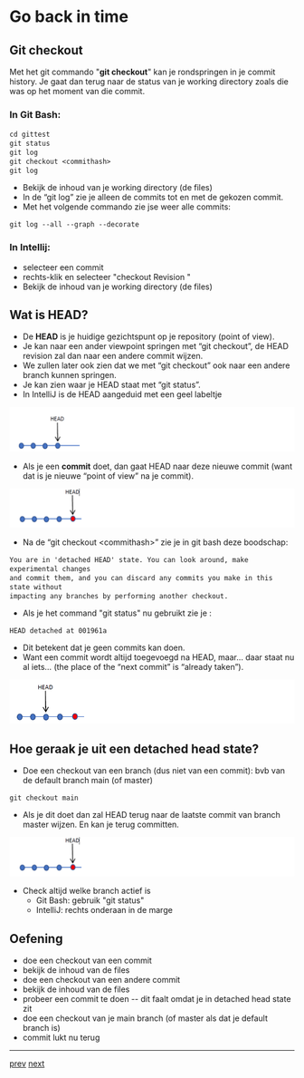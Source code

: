 # Go back in time 

## Git checkout 
Met het git commando "**git checkout**" kan je rondspringen in je commit history.
Je gaat dan terug naar de status van je working directory zoals die was op het moment van die commit. 

### In Git Bash: 
  ```
  cd gittest
  git status
  git log
  git checkout <commithash>
  git log
  ```

* Bekijk de inhoud van je working directory (de files) 
* In de “git log” zie je alleen de commits tot en met de gekozen commit.
* Met het volgende commando zie jse weer alle commits: 
```
git log --all --graph --decorate
```

### In Intellij: 
* selecteer een commit 
* rechts-klik en selecteer "checkout Revision <commit hash>" 
* Bekijk de inhoud van je working directory (de files)

## Wat is HEAD? 

* De **HEAD** is je huidige gezichtspunt op je repository (point of view).
* Je kan naar een ander viewpoint springen met “git checkout”, de HEAD revision zal dan naar
een andere commit wijzen. 
* We zullen later ook zien dat we met “git checkout” ook naar een andere branch kunnen springen.
* Je kan zien waar je HEAD staat met “git status”.
* In IntelliJ is de HEAD aangeduid met een geel labeltje

![checkout_head.png](images/checkout_head.png)

* Als je een **commit** doet, dan gaat HEAD naar deze nieuwe commit (want dat is je nieuwe
“point of view” na je commit).

![checkout_head_na_commit.png](images/checkout_head_na_commit.png)

* Na de “git checkout \<commithash>” zie je in git bash deze boodschap:

```
You are in 'detached HEAD' state. You can look around, make experimental changes
and commit them, and you can discard any commits you make in this state without
impacting any branches by performing another checkout.
```
* Als je het command "git status" nu gebruikt zie je : 
```
HEAD detached at 001961a
```

* Dit betekent dat je geen commits kan doen.
* Want een commit wordt altijd toegevoegd na HEAD, maar… daar staat nu al iets… (the place
of the “next commit” is “already taken”).

![checkout_head_detached.png](images/checkout_head_detached.png)

## Hoe geraak je uit een detached head state? 
* Doe een checkout van een branch (dus niet van een commit): bvb van de default branch main (of master)
```
git checkout main
```

* Als je dit doet dan zal HEAD terug naar de laatste commit van branch master wijzen. En kan je terug committen.
  
![checkout_head_na_commit.png](images/checkout_head_na_commit.png)


* Check altijd welke branch actief is  
  * Git Bash: gebruik "git status" 
  * IntelliJ: rechts onderaan in de marge  

## Oefening
* doe een checkout van een commit 
* bekijk de inhoud van de files 
* doe een checkout van een andere commit 
* bekijk de inhoud van de files
* probeer een commit te doen -- dit faalt omdat je in detached head state zit
* doe een checkout van je main branch (of master als dat je default branch is)
* commit lukt nu terug 

---
[prev](01_history.md)
[next](03_undo_changes.md)

